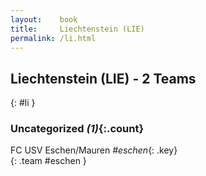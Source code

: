 ```yaml
---
layout:    book
title:     Liechtenstein (LIE)
permalink: /li.html
---
```


## Liechtenstein (LIE) - 2 Teams
{: #li }





### Uncategorized _(1)_{:.count}

FC USV Eschen/Mauren  _#eschen_{: .key} <br>
{: .team #eschen }


 
